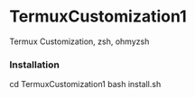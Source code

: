 # TermuxCustomization1
Termux Customization, zsh, ohmyzsh

### Installation
cd TermuxCustomization1
bash install.sh
